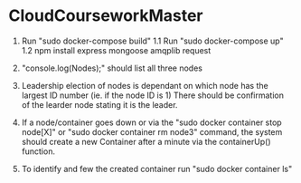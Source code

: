 # CloudCourseworkMaster

1. Run "sudo docker-compose build"
1.1 Run "sudo docker-compose up"
1.2 npm install express mongoose amqplib request

2. "console.log(Nodes);" should list all three nodes
3. Leadership election of nodes is dependant on which node has the largest ID number (ie. if the node ID is 1)
   There should be confirmation of the learder node stating it is the leader.
4. If a node/container goes down or via the "sudo docker container stop node[X]" or "sudo docker container rm node3"
   command, the system should create a new Container after a minute via the containerUp() function.
5. To identify and few the created container run "sudo docker container ls"
